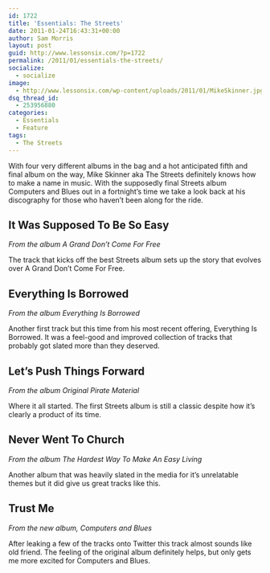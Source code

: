 ```yaml
---
id: 1722
title: 'Essentials: The Streets'
date: 2011-01-24T16:43:31+00:00
author: Sam Morris
layout: post
guid: http://www.lessonsix.com/?p=1722
permalink: /2011/01/essentials-the-streets/
socialize:
  - socialize
image:
  - http://www.lessonsix.com/wp-content/uploads/2011/01/MikeSkinner.jpg
dsq_thread_id:
  - 253956880
categories:
  - Essentials
  - Feature
tags:
  - The Streets
---
```

With four very different albums in the bag and a hot anticipated fifth and final album on the way, Mike Skinner aka The Streets definitely knows how to make a name in music. With the supposedly final Streets album Computers and Blues out in a fortnight&#8217;s time we take a look back at his discography for those who haven&#8217;t been along for the ride.

<!--more-->

## It Was Supposed To Be So Easy

_From the album A Grand Don&#8217;t Come For Free_



The track that kicks off the best Streets album sets up the story that evolves over A Grand Don&#8217;t Come For Free.

## Everything Is Borrowed

_From the album Everything Is Borrowed_



Another first track but this time from his most recent offering, Everything Is Borrowed. It was a feel-good and improved collection of tracks that probably got slated more than they deserved.

## Let&#8217;s Push Things Forward

_From the album Original Pirate Material_



Where it all started. The first Streets album is still a classic despite how it&#8217;s clearly a product of its time.

## Never Went To Church

_From the album The Hardest Way To Make An Easy Living_



Another album that was heavily slated in the media for it&#8217;s unrelatable themes but it did give us great tracks like this.

## Trust Me

_From the new album, Computers and Blues_



After leaking a few of the tracks onto Twitter this track almost sounds like old friend. The feeling of the original album definitely helps, but only gets me more excited for Computers and Blues.